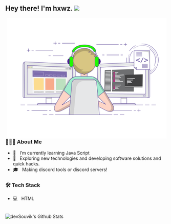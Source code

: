 <h2> Hey there! I'm hxwz. <img src="https://github.com/souvikguria98/souvikguria98/blob/master/Hi.gif" width="25"></h2>
<img align="right" alt="GIF" src="https://raw.githubusercontent.com/devSouvik/devSouvik/master/gif3.gif" width="500"/>

<h3> 👨🏻‍💻 About Me </h3>

- 🔭 &nbsp; I’m currently learning Java Script
- 🤔 &nbsp; Exploring new technologies and developing software solutions and quick hacks.
- 🎓 &nbsp; Making discord tools or discord servers!

<h3>🛠 Tech Stack</h3>

- 💻 &nbsp; HTML
<br>

<img align="center" src="https://github-readme-stats.vercel.app/api?username=hxwz1337&include_all_commits=true&count_private=true&show_icons=true&line_height=20&title_color=7A7ADB&icon_color=2234AE&text_color=D3D3D3&bg_color=0,000000,130F40" alt="devSouvik's Github Stats">

</br>
